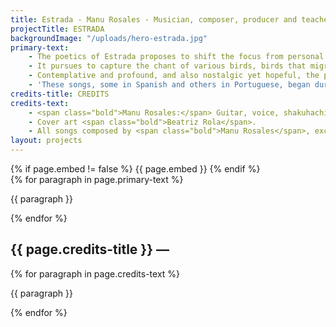 ```yaml
---
title: Estrada - Manu Rosales - Musician, composer, producer and teacher
projectTitle: ESTRADA
backgroundImage: "/uploads/hero-estrada.jpg"
primary-text:
    - The poetics of Estrada proposes to shift the focus from personal biography and turn to the landscapes of the encounters that emerge along the road.
    - It pursues to capture the chant of various birds, birds that migrate and move together towards the same direction, and then depart on different routes. The compositions oscillate between the life stories of people who are on the road and the sensation of being collectively interwoven in a climate crisis.
    - Contemplative and profound, and also nostalgic yet hopeful, the poetics of this compositions narrate mystical and mundane episodes of everyday life, passing through the complexities and crises of our time, like climate issues and forced migration, or the nostalgia of being far away from home.
    - 'These songs, some in Spanish and others in Portuguese, began during the "Corpo Aldea" European tour, a moment of nomadism that was transformed into the total stillness that the pandemic brought us".'
credits-title: CREDITS
credits-text:
    - <span class="bold">Manu Rosales:</span> Guitar, voice, shakuhachi, bombo, qraqeb<br /><span class="bold">Laurel Florida:</span> Violin, voice<br /><span class="bold">Francisco Martinez:</span> Bandoneon<br /><span class="bold">Javier Fourcade:</span> Tabla, udu<br /><span class="bold">Lautaro Barrionuevo:</span> Double Bass<br /><span class="bold">Helena Helft:</span> Voice
    - Cover art <span class="bold">Beatriz Rola</span>.
    - All songs composed by <span class="bold">Manu Rosales</span>, except "Jardines humanos/Jarabi" (Violeta Parra / trad. Mali).
layout: projects
---
```


<section>
    {% if page.embed != false %}
        {{ page.embed }}
    {% endif %}
    <div>
        {% for paragraph in page.primary-text %}
            <p>
                {{ paragraph }}
            </p>
        {% endfor %}
    </div>
    <h2>
        {{ page.credits-title }} —
    </h2>
    <div>
        {% for paragraph in page.credits-text %}
            <p>
                {{ paragraph }}
            </p>
        {% endfor %}
    </div>
</section>